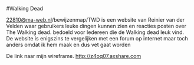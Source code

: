 #Walking Dead

22810@ma-web.nl/bewijzenmap/TWD is een website van Reinier van der Velden waar gebruikers leuke dingen kunnen zien en reacties posten over The Walking dead. bedoeld voor Iedereen die de Walking dead leuk vind. De website is enigszins te vergelijken met een forum op internet  maar toch anders omdat ik hem maak en dus vet gaat worden

De link naar mijn wireframe.
http://z4oq07.axshare.com
